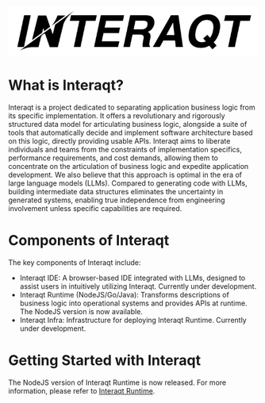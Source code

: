 <p align="center">
  <img src="./logo.svg" />
</p>

# What is Interaqt?

Interaqt is a project dedicated to separating application business logic from its specific implementation. It offers a revolutionary and rigorously structured data model for articulating business logic, alongside a suite of tools that automatically decide and implement software architecture based on this logic, directly providing usable APIs. Interaqt aims to liberate individuals and teams from the constraints of implementation specifics, performance requirements, and cost demands, allowing them to concentrate on the articulation of business logic and expedite application development. We also believe that this approach is optimal in the era of large language models (LLMs). Compared to generating code with LLMs, building intermediate data structures eliminates the uncertainty in generated systems, enabling true independence from engineering involvement unless specific capabilities are required.

# Components of Interaqt

The key components of Interaqt include:
- Interaqt IDE: A browser-based IDE integrated with LLMs, designed to assist users in intuitively utilizing Interaqt. Currently under development.
- Interaqt Runtime (NodeJS/Go/Java): Transforms descriptions of business logic into operational systems and provides APIs at runtime. The NodeJS version is now available.
- Interaqt Infra: Infrastructure for deploying Interaqt Runtime. Currently under development.

# Getting Started with Interaqt

The NodeJS version of Interaqt Runtime is now released. For more information, please refer to [Interaqt Runtime](./packages/runtime/README.md).

